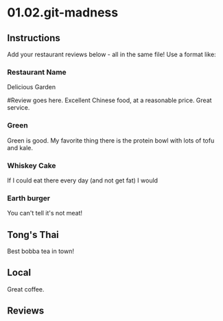 # 01.02.git-madness

## Instructions

Add your restaurant reviews below - all in the same file! Use a format like:


### Restaurant Name
Delicious Garden

#Review goes here.
Excellent Chinese food, at a reasonable price. Great service.

### Green

Green is good. My favorite thing there is the protein bowl with lots of tofu and kale.

### Whiskey Cake

If I could eat there every day (and not get fat) I would


### Earth burger

You can't tell it's not meat!

## Tong's Thai
Best bobba tea in town!

## Local
Great coffee.

## Reviews

